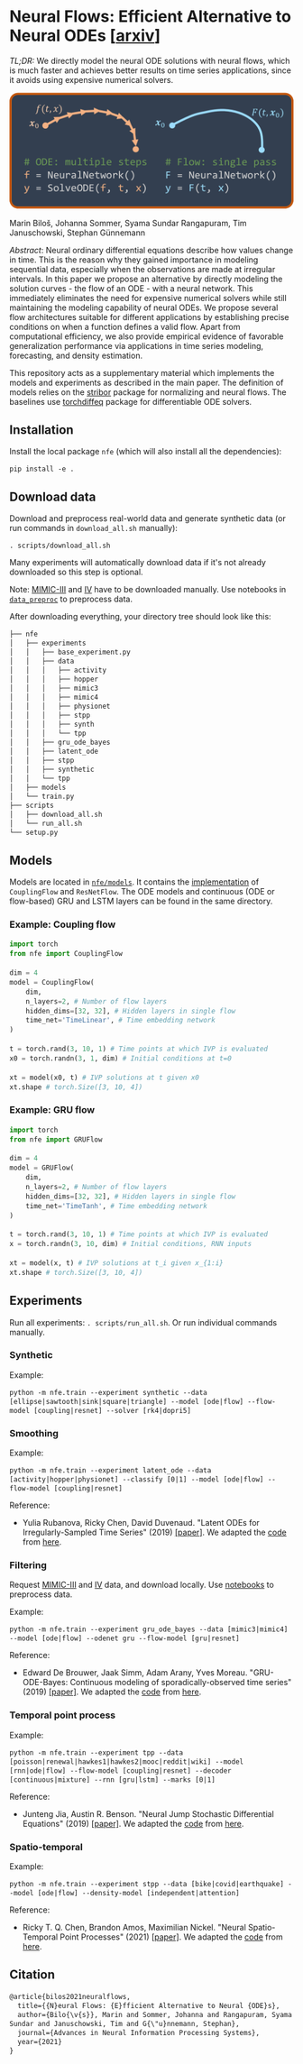 # Neural Flows: Efficient Alternative to Neural ODEs [[arxiv](https://arxiv.org/abs/2110.13040)]

*TL;DR:* We directly model the neural ODE solutions with neural flows, which is much faster and achieves better results on time series applications, since it avoids using expensive numerical solvers.

![image](docs/banner.png)

Marin Biloš, Johanna Sommer, Syama Sundar Rangapuram, Tim Januschowski, Stephan Günnemann

*Abstract*: Neural ordinary differential equations describe how values change in time. This is the reason why they gained importance in modeling sequential data, especially when the observations are made at irregular intervals. In this paper we propose an alternative by directly modeling the solution curves - the flow of an ODE - with a neural network. This immediately eliminates the need for expensive numerical solvers while still maintaining the modeling capability of neural ODEs. We propose several flow architectures suitable for different applications by establishing precise conditions on when a function defines a valid flow. Apart from computational efficiency, we also provide empirical evidence of favorable generalization performance via applications in time series modeling, forecasting, and density estimation.

This repository acts as a supplementary material which implements the models and experiments as described in the main paper. The definition of models relies on the [stribor](https://github.com/mbilos/stribor) package for normalizing and neural flows. The baselines use [torchdiffeq](https://github.com/rtqichen/torchdiffeq) package for differentiable ODE solvers.


## Installation

Install the local package `nfe` (which will also install all the dependencies):
```
pip install -e .
```

## Download data

Download and preprocess real-world data and generate synthetic data (or run commands in `download_all.sh` manually):
```
. scripts/download_all.sh
```
Many experiments will automatically download data if it's not already downloaded so this step is optional.

Note: [MIMIC-III](https://physionet.org/content/mimiciii/1.4/) and [IV](https://physionet.org/content/mimiciv/1.0/) have to be downloaded manually. Use notebooks in [`data_preproc`](nfe/experiments/gru_ode_bayes/data_preproc) to preprocess data.


After downloading everything, your directory tree should look like this:
```
├── nfe
│   ├── experiments
│   │   ├── base_experiment.py
│   │   ├── data
│   │   │   ├── activity
│   │   │   ├── hopper
│   │   │   ├── mimic3
│   │   │   ├── mimic4
│   │   │   ├── physionet
│   │   │   ├── stpp
│   │   │   ├── synth
│   │   │   └── tpp
│   │   ├── gru_ode_bayes
│   │   ├── latent_ode
│   │   ├── stpp
│   │   ├── synthetic
│   │   └── tpp
│   ├── models
│   └── train.py
├── scripts
│   ├── download_all.sh
│   └── run_all.sh
└── setup.py
```

## Models

Models are located in [`nfe/models`](nfe/models). It contains the [implementation](nfe/models/flow.py) of `CouplingFlow` and `ResNetFlow`. The ODE models and continuous (ODE or flow-based) GRU and LSTM layers can be found in the same directory.

### Example: Coupling flow

```python
import torch
from nfe import CouplingFlow

dim = 4
model = CouplingFlow(
    dim,
    n_layers=2, # Number of flow layers
    hidden_dims=[32, 32], # Hidden layers in single flow
    time_net='TimeLinear', # Time embedding network
)

t = torch.rand(3, 10, 1) # Time points at which IVP is evaluated
x0 = torch.randn(3, 1, dim) # Initial conditions at t=0

xt = model(x0, t) # IVP solutions at t given x0
xt.shape # torch.Size([3, 10, 4])
```

### Example: GRU flow

```python
import torch
from nfe import GRUFlow

dim = 4
model = GRUFlow(
    dim,
    n_layers=2, # Number of flow layers
    hidden_dims=[32, 32], # Hidden layers in single flow
    time_net='TimeTanh', # Time embedding network
)

t = torch.rand(3, 10, 1) # Time points at which IVP is evaluated
x = torch.randn(3, 10, dim) # Initial conditions, RNN inputs

xt = model(x, t) # IVP solutions at t_i given x_{1:i}
xt.shape # torch.Size([3, 10, 4])
```


## Experiments

Run all experiments: `. scripts/run_all.sh`. Or run individual commands manually.

### Synthetic

Example:
```
python -m nfe.train --experiment synthetic --data [ellipse|sawtooth|sink|square|triangle] --model [ode|flow] --flow-model [coupling|resnet] --solver [rk4|dopri5]
```

### Smoothing

Example:
```
python -m nfe.train --experiment latent_ode --data [activity|hopper|physionet] --classify [0|1] --model [ode|flow] --flow-model [coupling|resnet]
```

Reference:

- Yulia Rubanova, Ricky Chen, David Duvenaud. "Latent ODEs for Irregularly-Sampled Time Series" (2019) [[paper]](https://arxiv.org/abs/1907.03907). We adapted the [code](nfe/experiments/latent_ode/) from [here](https://github.com/YuliaRubanova/latent_ode).

### Filtering

Request [MIMIC-III](https://physionet.org/content/mimiciii-demo/1.4/) and [IV](https://physionet.org/content/mimiciv/1.0/) data, and download locally. Use [notebooks](nfe/experiments/gru_ode_bayes/data_preproc) to preprocess data.

Example:
```
python -m nfe.train --experiment gru_ode_bayes --data [mimic3|mimic4] --model [ode|flow] --odenet gru --flow-model [gru|resnet]
```

Reference:

- Edward De Brouwer, Jaak Simm, Adam Arany, Yves Moreau. "GRU-ODE-Bayes: Continuous modeling of sporadically-observed time series" (2019) [[paper]](https://arxiv.org/abs/1905.12374). We adapted the [code](nfe/experiments/gru_ode_bayes) from [here](https://github.com/edebrouwer/gru_ode_bayes).

### Temporal point process

Example:
```
python -m nfe.train --experiment tpp --data [poisson|renewal|hawkes1|hawkes2|mooc|reddit|wiki] --model [rnn|ode|flow] --flow-model [coupling|resnet] --decoder [continuous|mixture] --rnn [gru|lstm] --marks [0|1]
```

Reference:

- Junteng Jia, Austin R. Benson. "Neural Jump Stochastic Differential Equations" (2019) [[paper]](https://arxiv.org/abs/1905.10403). We adapted the [code](nfe/experiments/tpp) from [here](https://github.com/000Justin000/torchdiffeq/tree/jj585).

### Spatio-temporal

Example:
```
python -m nfe.train --experiment stpp --data [bike|covid|earthquake] --model [ode|flow] --density-model [independent|attention]
```

Reference:

- Ricky T. Q. Chen, Brandon Amos, Maximilian Nickel. "Neural Spatio-Temporal Point Processes" (2021) [[paper]](https://arxiv.org/abs/2011.04583). We adapted the [code](nfe/experiments/stpp) from [here](https://github.com/facebookresearch/neural_stpp).


## Citation

```
@article{bilos2021neuralflows,
  title={{N}eural Flows: {E}fficient Alternative to Neural {ODE}s},
  author={Bilo{\v{s}}, Marin and Sommer, Johanna and Rangapuram, Syama Sundar and Januschowski, Tim and G{\"u}nnemann, Stephan},
  journal={Advances in Neural Information Processing Systems},
  year={2021}
}
```
